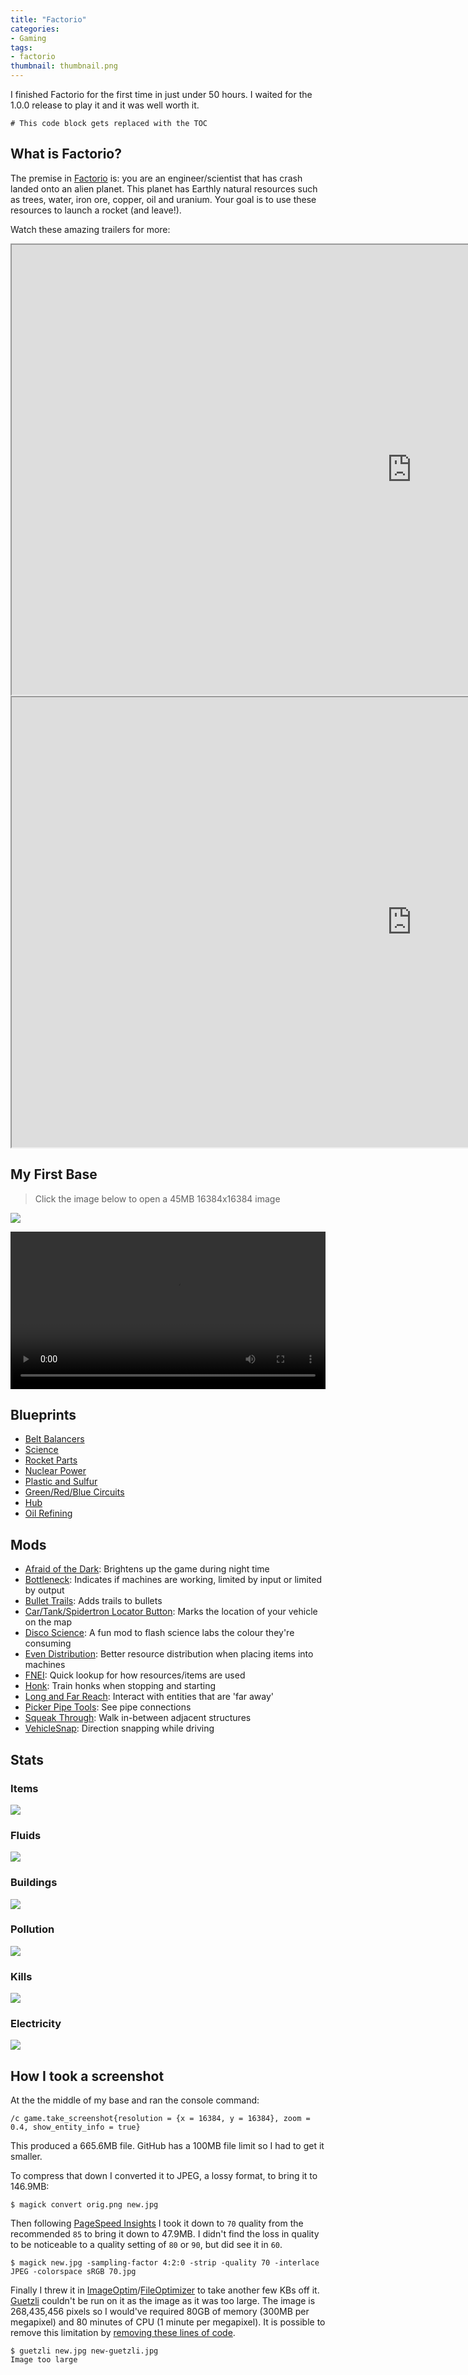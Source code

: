 ```yaml
---
title: "Factorio"
categories:
- Gaming
tags:
- factorio
thumbnail: thumbnail.png
---
```


I finished Factorio for the first time in just under 50 hours. I waited for the 1.0.0 release to play it and it was well worth it.

<!-- more -->

```toc
# This code block gets replaced with the TOC
```

## What is Factorio?

The premise in [Factorio](https://www.factorio.com/) is: you are an engineer/scientist that has crash landed onto an alien planet. This planet has Earthly natural resources such as trees, water, iron ore, copper, oil and uranium. Your goal is to use these resources to launch a rocket (and leave!).

Watch these amazing trailers for more:

<iframe src="https://www.youtube.com/embed/J8SBp4SyvLc" allowfullscreen width="1280" height="720"></iframe>

<iframe src="https://www.youtube.com/embed/BqaAjgpsoW8" allowfullscreen width="1280" height="720"></iframe>

## My First Base

> Click the image below to open a 45MB 16384x16384 image

[![](base-thumbnail.png)](base-full.jpg)

<video controls width="100%" height="auto">
  <source type="video/mp4" src="rocket.mp4">
  <p>Your browser does not support the video element.</p>
</video>

## Blueprints

- [Belt Balancers](https://pastebin.com/igs2CvVd)
- [Science](https://pastebin.com/bgjAa9Bx)
- [Rocket Parts](https://pastebin.com/5wLy8jMP)
- [Nuclear Power](https://pastebin.com/QEJBwdXL)
- [Plastic and Sulfur](https://pastebin.com/PHqfMA3f)
- [Green/Red/Blue Circuits](https://pastebin.com/f7LjnmtV)
- [Hub](https://pastebin.com/DW7Thk8G)
- [Oil Refining](https://pastebin.com/Uv90sjmQ)

## Mods

- [Afraid of the Dark](https://mods.factorio.com/mod/AfraidOfTheDark): Brightens up the game during night time
- [Bottleneck](https://mods.factorio.com/mod/Bottleneck): Indicates if machines are working, limited by input or limited by output
- [Bullet Trails](https://mods.factorio.com/mod/bullet-trails): Adds trails to bullets
- [Car/Tank/Spidertron Locator Button](https://mods.factorio.com/mod/car-finder): Marks the location of your vehicle on the map
- [Disco Science](https://mods.factorio.com/mod/DiscoScience): A fun mod to flash science labs the colour they're consuming
- [Even Distribution](https://mods.factorio.com/mod/even-distribution): Better resource distribution when placing items into machines
- [FNEI](https://mods.factorio.com/mod/FNEI): Quick lookup for how resources/items are used
- [Honk](https://mods.factorio.com/mod/Honk): Train honks when stopping and starting
- [Long and Far Reach](https://mods.factorio.com/mod/themightygugi_longreach): Interact with entities that are 'far away'
- [Picker Pipe Tools](https://mods.factorio.com/mod/PickerPipeTools): See pipe connections
- [Squeak Through](https://mods.factorio.com/mod/Squeak%20Through): Walk in-between adjacent structures
- [VehicleSnap](https://mods.factorio.com/mod/VehicleSnap): Direction snapping while driving

## Stats

### Items

![](items.png)

### Fluids

![](fluids.png)

### Buildings

![](buildings.png)

### Pollution

![](pollution.png)

### Kills

![](kills.png)

### Electricity

![](electric.png)

## How I took a screenshot

At the the middle of my base and ran the console command:

```shell-session
/c game.take_screenshot{resolution = {x = 16384, y = 16384}, zoom = 0.4, show_entity_info = true}
```

This produced a 665.6MB file. GitHub has a 100MB file limit so I had to get it smaller.

To compress that down I converted it to JPEG, a lossy format, to bring it to 146.9MB:

```shell-session
$ magick convert orig.png new.jpg
```

Then following [PageSpeed Insights](https://developers.google.com/speed/docs/insights/OptimizeImages) I took it down to `70` quality from the recommended `85` to bring it down to 47.9MB. I didn't find the loss in quality to be noticeable to a quality setting of `80` or `90`, but did see it in `60`.

```shell-session
$ magick new.jpg -sampling-factor 4:2:0 -strip -quality 70 -interlace JPEG -colorspace sRGB 70.jpg
```

Finally I threw it in [ImageOptim](https://imageoptim.com/mac)/[FileOptimizer](https://nikkhokkho.sourceforge.io/static.php?page=FileOptimizer) to take another few KBs off it.
[Guetzli](https://github.com/google/guetzli/) couldn't be run on it as the image as it was too large. The image is 268,435,456 pixels so I would've required 80GB of memory (300MB per megapixel) and 80 minutes of CPU (1 minute per megapixel). It is possible to remove this limitation by [removing these lines of code](https://github.com/khavishbhundoo/guetzli/blob/patch-1/guetzli/jpeg_data_reader.cc#L153-L159).

```shell-session
$ guetzli new.jpg new-guetzli.jpg
Image too large
```

